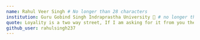 ```yaml
---
name: Rahul Veer Singh # No longer than 28 characters
institution: Guru Gobind Singh Indraprastha University 🚩 # no longer than 58 characters
quote: Loyality is a two way street, If I am asking for it from you then you're getting it from me. # no longer than 100 characters, avoid using quotes(") to guarantee the format remains the same.
github_user: rahulsingh237
---
```

